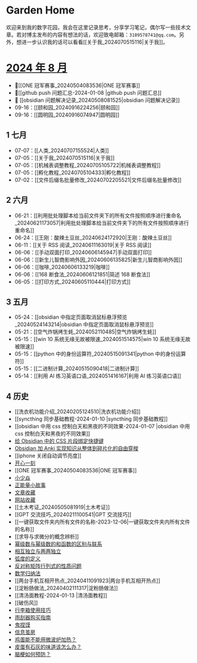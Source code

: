 # Garden Home

欢迎来到我的数字花园，我会在这里记录思考，分享学习笔记，偶尔写一些技术文章。若对博主发布的内容有想法的话，欢迎致电邮箱：`3109578741@qq.com`。另外，想进一步认识我的话可以看看[[关于我_2024070515116|关于我]]。

# [2024 年 8 月](https://mubu.com/doc/6WXzZerM_DG)

- 📌[[ONE 冠军赛事_20240504083536|ONE 冠军赛事]] 
- 📌[[github push 问题汇总-2024-01-08 |github push 问题汇总]] 
- 📌 [[obsidian 问题解决记录_20240508081525|obsidian 问题解决记录]] 
- 09-16：[[颐和园_20240916224256|颐和园]]
- 09-16：[[圆明园_20240916074947|圆明园]]

## 1 七月

- 07-07：[[人类_20240707155524|人类]]
- 07-05：[[关于我_2024070515116|关于我]]
- 07-05：[[机械表调整教程_20240705105722|机械表调整教程]]
- 07-05：[[孵化教程_20240705104333|孵化教程]] 
- 07-02：[[文件后缀名批量修改_20240702205521|文件后缀名批量修改]] 

## 2 六月

- 06-21：[[利用批处理脚本给当前文件夹下的所有文件按照顺序进行重命名_20240621173057|利用批处理脚本给当前文件夹下的所有文件按照顺序进行重命名]]
- 06-24：[[王刚：酸辣土豆丝_20240624172920|王刚：酸辣土豆丝]]
- 06-11：[[关于 RSS 阅读_20240611163019|关于 RSS 阅读]]
- 06-06：[[手动双面打印_20240606145947|手动双面打印]]
- 06-06：[[新生儿智商影响外因_20240606135825|新生儿智商影响外因]]
- 06-06：[[咖啡_20240606133219|咖啡]]
- 06-06：[[168 断食法_20240606121851|简述 168 断食法]]
- 06-05：[[打印方式_20240605110444|打印方式]]

## 3 五月

- 05-24：[[obsidian 中指定页面取消鼠标悬浮预览_20240524143214|obsidian 中指定页面取消鼠标悬浮预览]]
- 05-21：[[空气炸锅烤生蚝_2024052110485|空气炸锅烤生蚝]]
- 05-15：[[win 10 系统无缘无故被限速_2024051514575|win 10 系统无缘无故被限速]]
- 05-15：[[python 中的身份运算符_20240515091341|python 中的身份运算符]]
- 05-15：[[二进制计算_20240515090418|二进制计算]]
- 05-14：[[利用 AI 练习英语口语_2024051416167|利用 AI 练习英语口语]]

## 4 历史

- [[洗衣机功能介绍_20240205124510|洗衣机功能介绍]]
- [[syncthing 同步基础教程-2024-01-10 |syncthing 同步基础教程]]
- [[obsidian 中用 css 控制白天和黑夜的不同效果-2024-01-07 |obsidian 中用 css 控制白天和黑夜的不同效果]]
- [给 Obsidian 中的 CSS 片段绑定快捷键](%E7%BB%99%20Obsidian%20%E4%B8%AD%E7%9A%84%20CSS%20%E7%89%87%E6%AE%B5%E7%BB%91%E5%AE%9A%E5%BF%AB%E6%8D%B7%E9%94%AE.md)
- [Obsidian 加 Anki 实现知识从整体到碎片化的自由穿梭](Obsidian%20%E5%8A%A0%20Anki%20%E5%AE%9E%E7%8E%B0%E7%9F%A5%E8%AF%86%E4%BB%8E%E6%95%B4%E4%BD%93%E5%88%B0%E7%A2%8E%E7%89%87%E5%8C%96%E7%9A%84%E8%87%AA%E7%94%B1%E7%A9%BF%E6%A2%AD.md)
- [[iphone 关闭自动调节亮度]]
- [开心一刻](开心一刻.md) 
- [[ONE 冠军赛事_20240504083536|ONE 冠军赛事]]
- [小少焱](%E5%B0%8F%E5%B0%91%E7%84%B1.md) 
- [正能量小故事](正能量小故事.md) 
- [文章收藏](文章收藏.md) 
- [网站收藏](网站收藏.md) 
- [[土木考证_20240505081919|土木考证]]
- [[GPT 交流技巧_20240211100541|GPT 交流技巧]]
- [[一键获取文件夹内所有文件的名称-2023-12-06|一键获取文件夹内所有文件的名称]]
- [[求导与求微分的概念辨析]]
- [幂级数与幂级数的和函数的区别与联系](幂级数与幂级数的和函数的区别与联系.md)
- [相互独立与两两独立](%E7%9B%B8%E4%BA%92%E7%8B%AC%E7%AB%8B%E4%B8%8E%E4%B8%A4%E4%B8%A4%E7%8B%AC%E7%AB%8B.md)
- [弧度的定义](%E5%BC%A7%E5%BA%A6%E7%9A%84%E5%AE%9A%E4%B9%89.md)
- [反对称矩阵行列式的性质问题](%E5%8F%8D%E5%AF%B9%E7%A7%B0%E7%9F%A9%E9%98%B5%E8%A1%8C%E5%88%97%E5%BC%8F%E7%9A%84%E6%80%A7%E8%B4%A8%E9%97%AE%E9%A2%98.md)
- [数学归纳法](%E6%95%B0%E5%AD%A6%E5%BD%92%E7%BA%B3%E6%B3%95.md)
- [[两台手机互相开热点_20240411091923|两台手机互相开热点]]
- [[淀粉肠做法_20240402111317|淀粉肠做法]] 
- [[清汤面教程-2024-01-13 |清汤面教程]] 
- [[破伤风]] 
- [行李箱使用技巧](%E8%A1%8C%E6%9D%8E%E7%AE%B1%E4%BD%BF%E7%94%A8%E6%8A%80%E5%B7%A7.md) 
- [雨刮器购买指南](%E9%9B%A8%E5%88%AE%E5%99%A8%E8%B4%AD%E4%B9%B0%E6%8C%87%E5%8D%97.md) 
- [鬼捏馍](%E9%AC%BC%E6%8D%8F%E9%A6%8D.md) 
- [信息茧房](%E4%BF%A1%E6%81%AF%E8%8C%A7%E6%88%BF.md) 
- [鸡蛋能不能用微波炉加热？](%E9%B8%A1%E8%9B%8B%E8%83%BD%E4%B8%8D%E8%83%BD%E7%94%A8%E5%BE%AE%E6%B3%A2%E7%82%89%E5%8A%A0%E7%83%AD%EF%BC%9F.md) 
- [皮蛋有石灰的味道该怎么办？](%E7%9A%AE%E8%9B%8B%E6%9C%89%E7%9F%B3%E7%81%B0%E7%9A%84%E5%91%B3%E9%81%93%E8%AF%A5%E6%80%8E%E4%B9%88%E5%8A%9E%EF%BC%9F.md) 
- [脑梗如何预防？](%E8%84%91%E6%A2%97%E5%A6%82%E4%BD%95%E9%A2%84%E9%98%B2%EF%BC%9F.md) 